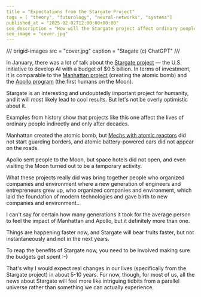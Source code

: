 ```yaml
---
title = "Expectations from the Stargate Project"
tags = [ "theory", "futurology", "neural-networks", "systems"]
published_at = "2025-02-02T12:00:00+00:00"
seo_description = "How will the Stargate project affect ordinary people's lives."
seo_image = "cover.jpg"
---
```


/// brigid-images
src = "cover.jpg"
caption = "Stagate (c) ChatGPT"
///

In January, there was a lot of talk about the [Stargate project](https://openai.com/index/announcing-the-stargate-project/) — the U.S. initiative to develop AI with a budget of $0.5 billion. In terms of investment, it is comparable to the [Manhattan project](https://en.wikipedia.org/wiki/Manhattan_Project) (creating the atomic bomb) and the [Apollo program](https://en.wikipedia.org/wiki/Apollo_program) (the first humans on the Moon).

Stargate is an interesting and undoubtedly important project for humanity, and it will most likely lead to cool results. But let's not be overly optimistic about it.

Examples from history show that projects like this one affect the lives of ordinary people indirectly and only after decades.

Manhattan created the atomic bomb, but [Mechs with atomic reactors](https://en.wikipedia.org/wiki/Mech_(mecha)) did not start guarding borders, and atomic battery-powered cars did not appear on the roads.

Apollo sent people to the Moon, but space hotels did not open, and even visiting the Moon turned out to be a temporary activity.

What these projects really did was bring together people who organized companies and environment where a new generation of engineers and entrepreneurs grew up, who organized companies and environment, which laid the foundation of modern technologies and gave birth to new companies and environment…

I can't say for certain how many generations it took for the average person to feel the impact of Manhattan and Apollo, but it definitely more than one.

Things are happening faster now, and Stargate will bear fruits faster, but not instantaneously and not in the next years.

To reap the benefits of Stargate now, you need to be involved making sure the budgets get spent :-)

That's why I would expect real changes in our lives (specifically from the Stargate project) in about 5-10 years. For now, though, for most of us, all the news about Stargate will feel more like intriguing tidbits from a parallel universe rather than something we can actually experience.
